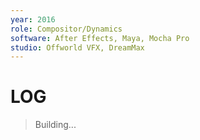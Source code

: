 ```yaml
---
year: 2016
role: Compositor/Dynamics
software: After Effects, Maya, Mocha Pro
studio: Offworld VFX, DreamMax
---
```

# LOG
> Building...
